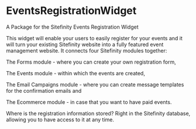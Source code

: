 EventsRegistrationWidget
========================

A Package for the Sitefinity Events Registration Widget

This widget will enable your users to easily register for your events and it will turn your existing Sitefinity website into a fully featured event management website. It connects four Sitefinity modules together:

The Forms module - where you can create your own registration form,

The Events module - within which the events are created,

The Email Campaigns module - where you can create message templates for the confirmation emails and

The Ecommerce module - in case that you want to have paid events.

Where is the registration information stored? Right in the Sitefinity database, allowing you to have access to it at any time.
